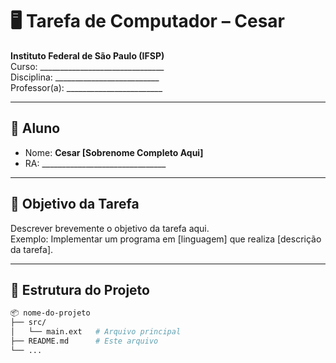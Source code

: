 # 🖥️ Tarefa de Computador – Cesar

**Instituto Federal de São Paulo (IFSP)**  
Curso: _______________________________  
Disciplina: __________________________  
Professor(a): ________________________  

---

## 👤 Aluno

- Nome: **Cesar [Sobrenome Completo Aqui]**
- RA: _______________________________

---

## 📝 Objetivo da Tarefa

Descrever brevemente o objetivo da tarefa aqui.  
Exemplo: Implementar um programa em [linguagem] que realiza [descrição da tarefa].

---

## 📁 Estrutura do Projeto

```bash
📦 nome-do-projeto
├── src/
│   └── main.ext   # Arquivo principal
├── README.md      # Este arquivo
└── ...
